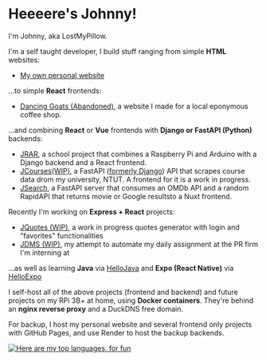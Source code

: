 # Heeeere's Johnny!

I'm Johnny, aka LostMyPillow.

I'm a self taught developer, I build stuff ranging from simple **HTML** websites:

- [My own personal website](https://github.com/lostmypillow/lostmypillow.github.io)

...to simple **React** frontends:

- [Dancing Goats (Abandoned)](https://github.com/lostmypillow/dancinggoats), a website I made for a local eponymous coffee shop.

...and combining **React** or **Vue** frontends with **Django or FastAPI (Python)** backends:

- [JRAR](https://github.com/lostmypillow/jrar), a school project that combines a Raspberry Pi and Arduino with a Django backend and a React frontend.
- [JCourses(WIP)](https://github.com/lostmypillow/jcourses-fastapi), a FastAPI ([formerly Django](https://github.com/lostmypillow/jcourses)) API that scrapes course data drom my university, NTUT. A frontend for it is a work in progress.
- [JSearch](https://github.com/lostmypillow/jsearch), a FastAPI server that consumes an OMDb API and a random RapidAPI that returns movie or Google resultsto a Nuxt frontend.

Recently I'm working on **Express + React** projects:
 - [JQuotes (WIP)](https://github.com/lostmypillow/jquotes), a work in progress quotes generator with login and "favorites" functionalities
 - [JDMS (WIP)](https://github.com/lostmypillow/jDMS), my attempt to automate my daily assignment at the PR firm I'm interning at

...as well as learning **Java** via [HelloJava](https://github.com/lostmypillow/HelloJava) and **Expo (React Native)** via [HelloExpo](https://github.com/lostmypillow/HelloExpo)

I self-host all of the above projects (frontend and backend) and future projects on my RPi 3B+ at home, using **Docker containers**. They're behind an **nginx reverse proxy** and a DuckDNS free domain.

For backup, I host my personal website and several frontend only projects with GitHub Pages, and use Render to host the backup backends.


[![Here are my top languages, for fun](https://github-readme-stats.vercel.app/api/top-langs/?username=lostmypillow&hide=HTML)](https://github.com/anuraghazra/github-readme-stats)

<!--
**lostmypillow/lostmypillow** is a ✨ _special_ ✨ repository because its `README.md` (this file) appears on your GitHub profile.

Here are some ideas to get you started:

- 🔭 I’m currently working on ...
- 🌱 I’m currently learning ...
- 👯 I’m looking to collaborate on ...
- 🤔 I’m looking for help with ...
- 💬 Ask me about ...
- 📫 How to reach me: ...
- 😄 Pronouns: ...
- ⚡ Fun fact: ...
-->
